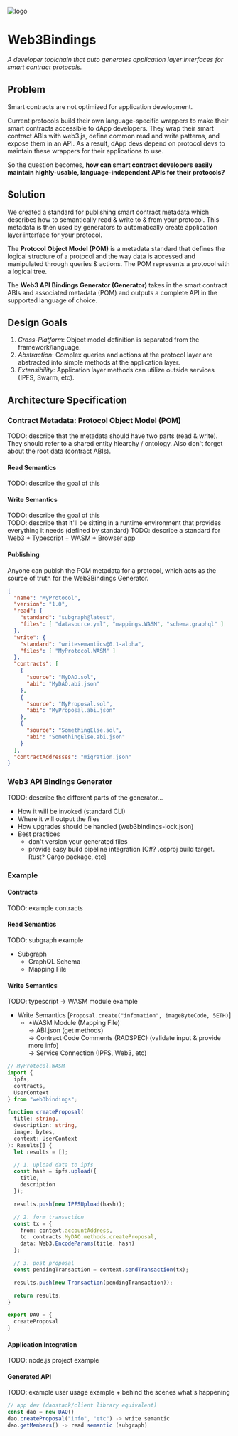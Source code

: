 ![logo](https://github.com/web3bindings/branding/blob/master/logo/logo.png)
# Web3Bindings  
*A developer toolchain that auto generates application layer interfaces for smart contract protocols.*

## Problem

Smart contracts are not optimized for application development.

Current protocols build their own language-specific wrappers to make their smart contracts accessible to dApp developers. They wrap their smart contract ABIs with web3.js, define common read and write patterns, and expose them in an API. As a result, dApp devs depend on protocol devs to maintain these wrappers for their applications to use.

So the question becomes, **how can smart contract developers easily maintain highly-usable, language-independent APIs for their protocols?**


## Solution
We created a standard for publishing smart contract metadata which describes how to semantically read & write to & from your protocol. This metadata is then used by generators to automatically create application layer interface for your protocol.  

The **Protocol Object Model (POM)** is a metadata standard that defines the logical structure of a protocol and the way data is accessed and manipulated through queries & actions. The POM represents a protocol with a logical tree.

The **Web3 API Bindings Generator (Generator)** takes in the smart contract ABIs and associated metadata (POM) and outputs a complete API in the supported language of choice.


## Design Goals
1. *Cross-Platform*: Object model definition is separated from the framework/language.
2. *Abstraction*: Complex queries and actions at the protocol layer are abstracted into simple methods at the application layer.
3. *Extensibility*: Application layer methods can utilize outside services (IPFS, Swarm, etc).

## Architecture Specification  
### Contract Metadata: Protocol Object Model (POM)
TODO: describe that the metadata should have two parts (read & write). They should refer to a shared entity hiearchy / ontology. Also don't forget about the root data (contract ABIs).  

#### Read Semantics  
TODO: describe the goal of this  

#### Write Semantics  
TODO: describe the goal of this  
TODO: describe that it'll be sitting in a runtime environment
      that provides everything it needs (defined by standard)
TODO: describe a standard for Web3 + Typescript + WASM + Browser app

#### Publishing  
Anyone can publsh the POM metadata for a protocol, which acts as the source of truth for the Web3Bindings Generator.
```json
{
  "name": "MyProtocol",
  "version": "1.0",
  "read": {
    "standard": "subgraph@latest",
    "files": [ "datasource.yml", "mappings.WASM", "schema.graphql" ]
  },
  "write": {
    "standard": "writesemantics@0.1-alpha",
    "files": [ "MyProtocol.WASM" ]
  },
  "contracts": [
    {
      "source": "MyDAO.sol",
      "abi": "MyDAO.abi.json"
    },
    {
      "source": "MyProposal.sol",
      "abi": "MyProposal.abi.json"
    },
    {
      "source": "SomethingElse.sol",
      "abi": "SomethingElse.abi.json"
    }
  ],
  "contractAddresses": "migration.json"
}
```

### Web3 API Bindings Generator 
TODO: describe the different parts of the generator...  
- How it will be invoked (standard CLI)  
- Where it will output the files  
- How upgrades should be handled (web3bindings-lock.json)  
- Best practices  
  - don't version your generated files  
  - provide easy build pipeline integration [C#? .csproj build target. Rust? Cargo package, etc]  

### Example  
#### Contracts  
TODO: example contracts  

#### Read Semantics  
TODO: subgraph example  
+ Subgraph  
  - GraphQL Schema  
  - Mapping File  

#### Write Semantics  
TODO: typescript -> WASM module example  
- Write Semantics [`Proposal.create("infomation", imageByteCode, 5ETH)`]  
  + *WASM Module (Mapping File)  
    -> ABI.json (get methods)  
    -> Contract Code Comments (RADSPEC) (validate input & provide more info)  
    -> Service Connection (IPFS, Web3, etc)  

```typescript
// MyProtocol.WASM
import {
  ipfs,
  contracts,
  UserContext
} from "web3bindings";

function createProposal(
  title: string,
  description: string,
  image: bytes,
  context: UserContext
): Results[] {
  let results = [];

  // 1. upload data to ipfs
  const hash = ipfs.upload({
    title,
    description
  });

  results.push(new IPFSUpload(hash));

  // 2. form transaction
  const tx = {
    from: context.accountAddress,
    to: contracts.MyDAO.methods.createProposal,
    data: Web3.EncodeParams(title, hash)
  };

  // 3. post proposal
  const pendingTransaction = context.sendTransaction(tx);

  results.push(new Transaction(pendingTransaction));

  return results;
}

export DAO = {
  createProposal
}
```

#### Application Integration  
TODO: node.js project example  

#### Generated API  
TODO: example user usage example + behind the scenes what's happening  
```typescript
// app dev (daostack/client library equivalent)
const dao = new DAO()
dao.createProposal("info", "etc") -> write semantic
dao.getMembers() -> read semantic (subgraph)
```

